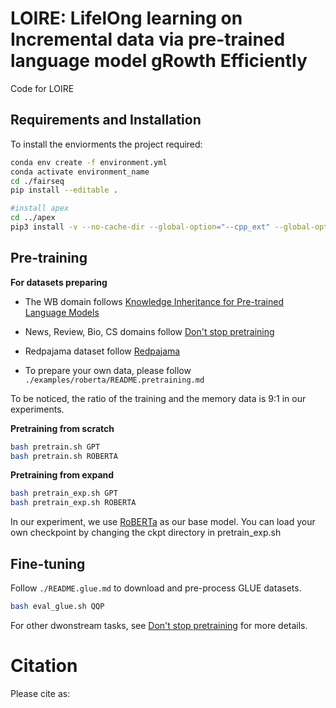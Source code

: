 # LOIRE: LifelOng learning on Incremental data via pre-trained language model gRowth Efficiently
Code for LOIRE

## Requirements and Installation

To install the enviorments the project required:
```bash
conda env create -f environment.yml
conda activate environment_name
cd ./fairseq
pip install --editable .

#install apex
cd ../apex
pip3 install -v --no-cache-dir --global-option="--cpp_ext" --global-option="--cuda_ext" ./
```

## Pre-training

**For datasets preparing**

* The WB domain follows [Knowledge Inheritance for Pre-trained Language Models](https://arxiv.org/abs/2105.13880)

* News, Review, Bio, CS domains follow [Don't stop pretraining](https://github.com/allenai/dont-stop-pretraining)

* Redpajama dataset follow [Redpajama](https://github.com/togethercomputer/RedPajama-Data)

* To prepare your own data, please follow `./examples/roberta/README.pretraining.md`

To be noticed,  the ratio of the training and the memory data is 9:1 in our experiments.

**Pretraining from scratch**
```bash
bash pretrain.sh GPT 
bash pretrain.sh ROBERTA
```

**Pretraining from expand** 
```bash
bash pretrain_exp.sh GPT 
bash pretrain_exp.sh ROBERTA

```
In our experiment, we use [RoBERTa](https://arxiv.longhoe.net/abs/1907.11692) as our base model. You can load your own checkpoint by changing the ckpt directory in pretrain_exp.sh


## Fine-tuning
Follow `./README.glue.md` to download and pre-process GLUE datasets.
```bash
bash eval_glue.sh QQP
```

For other dwonstream tasks, see [Don't stop pretraining](https://github.com/allenai/dont-stop-pretraining) for more details.


# Citation

Please cite as:

```bibtex

```

